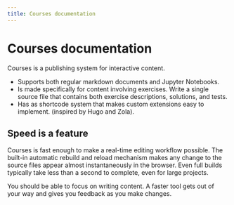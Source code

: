```yaml
---
title: Courses documentation
---
```


# Courses documentation

Courses is a publishing system for interactive content. 

- Supports both regular markdown documents and Jupyter Notebooks.
- Is made specifically for content involving exercises. Write a single source file that contains both exercise descriptions, solutions, and tests.
- Has as shortcode system that makes custom extensions easy to implement. (inspired by Hugo and Zola).

## Speed is a feature
Courses is fast enough to make a real-time editing workflow possible. The built-in automatic rebuild and reload mechanism makes any change to the source files appear almost instantaneously in the browser. Even full builds typically take less than a second to complete, even for large projects.

You should be able to focus on writing content. A faster tool gets out of your way and gives you feedback as you make changes.